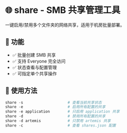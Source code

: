 # 🌐 share - SMB 共享管理工具

一键启用/禁用多个文件夹的网络共享，适用于机房批量部署。

## 📌 功能

- ✅ 批量创建 SMB 共享
- ✅ 支持 Everyone 完全访问
- ✅ 状态查看与配置管理
- ✅ 可指定单个共享操作

## 🔧 使用方法

```powershell
share -s                    # 查看当前共享状态
share -e                    # 启用所有配置的共享
share -e application        # 只启用 application 共享
share -d                    # 禁用所有配置的共享
share -d artemis            # 只禁用 artemis 共享
share -c                    # 查看 shares.json 配置
```